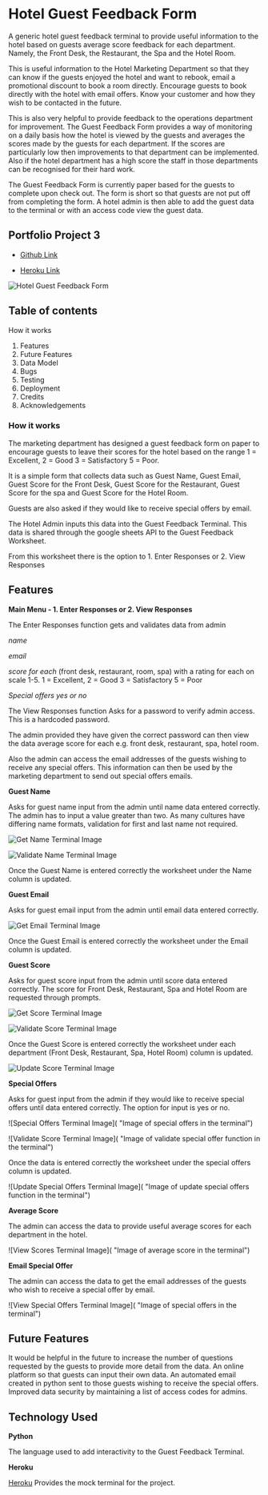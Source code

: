 # Hotel Guest Feedback Form

A generic hotel guest feedback terminal to provide useful information to the hotel based on guests average score feedback for each department. Namely, the Front Desk, the Restaurant, the Spa and the Hotel Room.

This is useful information to the Hotel Marketing Department so that they can know if the guests enjoyed the hotel and want to rebook, email a promotional discount to book a room directly.
Encourage guests to book directly with the hotel with email offers.
Know your customer and how they wish to be contacted in the future.

This is also very helpful to provide feedback to the operations department for improvement.
The Guest Feedback Form provides a way of monitoring on a daily basis how the hotel is viewed by the guests and averages the scores made by the guests for each department.
If the scores are particularly low then improvements to that department can be implemented.
Also if the hotel department has a high score the staff in those departments can be recognised for their hard work.

The Guest Feedback Form is currently paper based for the guests to complete upon check out. The form is short so that guests are not put off from completing the form. A hotel admin is then able to add the guest data to the terminal or with an access code view the guest data.

## Portfolio Project 3

- [Github Link](https://github.com/estii20/guest_feedback)

- [Heroku Link](https://heroku.com)

![Hotel Guest Feedback Form](features/paper_feedback_form.png "Image of Guest Feedback Terminal")

## Table of contents

How it works
1. Features
2. Future Features
3. Data Model
4. Bugs
5. Testing
6. Deployment
7. Credits
8. Acknowledgements

### How it works

The marketing department has designed a guest feedback form on paper to encourage guests to leave their scores for the hotel based on the range 1 = Excellent, 2 = Good 3 = Satisfactory 5 = Poor. 

It is a simple form that collects data such as Guest Name, Guest Email, Guest Score for the Front Desk, Guest Score for the Restaurant, Guest Score for the spa and Guest Score for the Hotel Room. 

Guests are also asked if they would like to receive special offers by email.

The Hotel Admin inputs this data into the Guest Feedback Terminal. This data is shared through the google sheets API to the Guest Feedback Worksheet. 

From this worksheet there is the option to 1. Enter Responses or 2. View Responses

## Features

__Main Menu - 1. Enter Responses or 2. View Responses__

The Enter Responses function gets and validates data from admin

_name_

_email_

_score for each_ (front desk, restaurant, room, spa) with a rating for each on scale 1-5. 1 = Excellent, 2 = Good 3 = Satisfactory 5 = Poor

_Special offers yes or no_

The View Responses function
Asks for a password to verify admin access. This is a hardcoded password.

The admin provided they have given the correct password can then view the data average score for each e.g. front desk, restaurant, spa, hotel room.

Also the admin can access the email addresses of the guests wishing to receive any special offers. This information can then be used by the marketing department to send out special offers emails.

__Guest Name__

Asks for guest name input from the admin until name data entered correctly. The admin has to input a value greater than two. As many cultures have differing name formats, validation for first and last name not required.

![Get Name Terminal Image](features/enter_name.png "Image of get name function in the terminal")

![Validate Name Terminal Image](features/name_valid.png "Image of validate name function in the terminal")

Once the Guest Name is entered correctly the worksheet under the Name column is updated. 


__Guest Email__

Asks for guest email  input from the admin until email data entered correctly.

![Get Email Terminal Image](features/email.png "Image of get email function in the terminal")

Once the Guest Email is entered correctly the worksheet under the Email column is updated. 

__Guest Score__

Asks for guest score input from the admin until score data entered correctly. The score for Front Desk, Restaurant, Spa and Hotel Room are requested through prompts.

![Get Score Terminal Image](features/front_desk.png "Image of get score function in the terminal")

![Validate Score Terminal Image](features/valid_score.png "Image of validate score function in the terminal")

Once the Guest Score is entered correctly the worksheet under each department (Front Desk, Restaurant, Spa, Hotel Room) column is updated. 

![Update Score Terminal Image](features/updated.png "Image of update score function in the terminal")

__Special Offers__

Asks for guest input from the admin if they would like to receive special offers until data entered correctly. The option for input is yes or no.

![Special Offers Terminal Image]( "Image of special offers in the terminal")

![Validate Score Terminal Image]( "Image of validate special offer function in the terminal")

Once the data is entered correctly the worksheet under the special offers column is updated. 

![Update Special Offers Terminal Image]( "Image of update special offers function in the terminal")

__Average Score__

The admin can access the data to provide useful average scores for each department in the hotel.

![View Scores Terminal Image]( "Image of average score in the terminal")

__Email Special Offer__

The admin can access the data to get the email addresses of the guests who wish to receive a special offer by email.

![View Special Offers Terminal Image]( "Image of special offers in the terminal")

## Future Features

It would be helpful in the future to increase the number of questions requested by the guests to provide more detail from the data.
An online platform so that guests can input their own data.
An automated email created in python sent to those guests wishing to receive the special offers.
Improved data security by maintaining a list of access codes for admins.

## Technology Used

__Python__

The language used to add interactivity to the Guest Feedback Terminal.

__Heroku__

[Heroku](https://heroku.com/)
Provides the mock terminal for the project.

